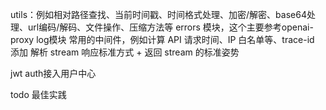 utils：例如相对路径查找、当前时间戳、时间格式处理、加密/解密、base64处理、url编码/解码、文件操作、压缩方法等
errors 模块，这个主要参考openai-proxy
log模块
常用的中间件，例如计算 API 请求时间、IP 白名单等、trace-id 添加
解析 stream 响应标准方式 + 返回 stream 的标准姿势

jwt auth接入用户中心

todo
最佳实践

